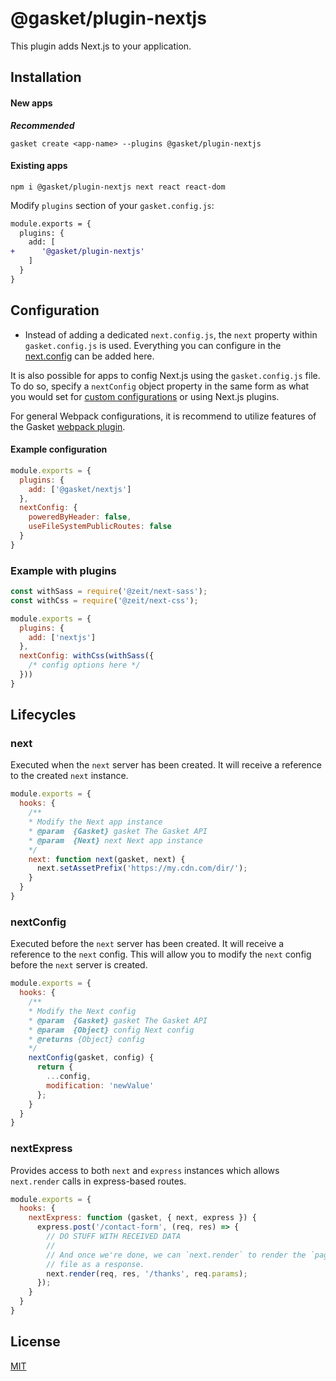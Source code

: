 # @gasket/plugin-nextjs

This plugin adds Next.js to your application.

## Installation

#### New apps

***Recommended***

```
gasket create <app-name> --plugins @gasket/plugin-nextjs
```

#### Existing apps

```
npm i @gasket/plugin-nextjs next react react-dom
```

Modify `plugins` section of your `gasket.config.js`:

```diff
module.exports = {
  plugins: {
    add: [
+      '@gasket/plugin-nextjs'
    ]
  }
}
```

## Configuration

- Instead of adding a dedicated `next.config.js`, the `next` property within
  `gasket.config.js` is used. Everything you can configure in the
  [next.config] can be added here.

It is also possible for apps to config Next.js using the `gasket.config.js`
file. To do so, specify a `nextConfig` object property in the same form as what
you would set for [custom configurations][next.config] or using Next.js plugins.

For general Webpack configurations, it is recommend to utilize features of the
Gasket [webpack plugin].

#### Example configuration

```js
module.exports = {
  plugins: {
    add: ['@gasket/nextjs']
  },
  nextConfig: {
    poweredByHeader: false,
    useFileSystemPublicRoutes: false
  }
}
```

### Example with plugins

```js
const withSass = require('@zeit/next-sass');
const withCss = require('@zeit/next-css');

module.exports = {
  plugins: {
    add: ['nextjs']
  },
  nextConfig: withCss(withSass({
    /* config options here */
  }))
}
```

## Lifecycles

### next

Executed when the `next` server has been created. It will receive a reference to
the created `next` instance.

```js
module.exports = {
  hooks: {
    /**
    * Modify the Next app instance
    * @param  {Gasket} gasket The Gasket API
    * @param  {Next} next Next app instance
    */
    next: function next(gasket, next) {
      next.setAssetPrefix('https://my.cdn.com/dir/');
    }
  }
}
```

### nextConfig

Executed before the `next` server has been created. It will receive a reference
to the `next` config. This will allow you to modify the `next` config before the
`next` server is created.

```js
module.exports = {
  hooks: {
    /**
    * Modify the Next config
    * @param  {Gasket} gasket The Gasket API
    * @param  {Object} config Next config
    * @returns {Object} config
    */
    nextConfig(gasket, config) {
      return {
        ...config,
        modification: 'newValue'
      };
    }
  }
}
```

### nextExpress

Provides access to both `next` and `express` instances which allows
`next.render` calls in express-based routes.

```js
module.exports = {
  hooks: {
    nextExpress: function (gasket, { next, express }) {
      express.post('/contact-form', (req, res) => {
        // DO STUFF WITH RECEIVED DATA
        //
        // And once we're done, we can `next.render` to render the `pages/thanks`
        // file as a response.
        next.render(req, res, '/thanks', req.params);
      });
    }
  }
}
```

## License

[MIT](./LICENSE.md)

<!-- LINKS -->

<!--[next.config]-->
[nextConfig lifecycle]:#nextconfig
[next.config]: https://nextjs.org/docs#custom-configuration
[webpack plugin]:/packages/gasket-plugin-webpack/README.md
